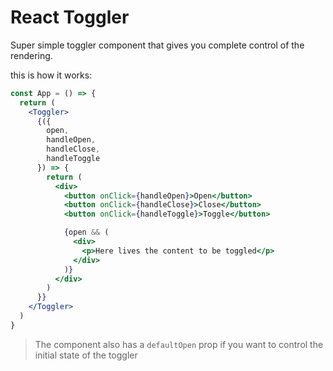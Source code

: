# React Toggler

Super simple toggler component that gives you complete control of the rendering.

this is how it works:

```jsx
const App = () => {
  return (
    <Toggler>
      {({ 
        open, 
        handleOpen, 
        handleClose, 
        handleToggle 
      }) => {
        return (
          <div>
            <button onClick={handleOpen}>Open</button>
            <button onClick={handleClose}>Close</button>
            <button onClick={handleToggle}>Toggle</button>

            {open && (
              <div>
                <p>Here lives the content to be toggled</p>
              </div>
            )}
          </div>
        )
      }}
    </Toggler>
  )
}
```

> The component also has a `defaultOpen` prop if you want to control the initial state of the toggler
